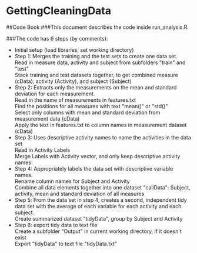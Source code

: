 # GettingCleaningData
##Code Book
###This document describes the code inside run_analysis.R.  

###The code has 6 steps (by comments):

* Initial setup (load libraries, set working directory)
* Step 1: Merges the training and the test sets to create one data set.
<br/> Read in measure data, activity and subject from subfolders "train" and "test"
<br/> Stack training and test datasets together, to get combined measure (cData), activity (Activity), and subject (Subject)
* Step 2: Extracts only the measurements on the mean and standard deviation for each measurement.
<br/> Read in the name of measurements in features.txt
<br/> Find the positions for all measures with text "mean()" or "std()"
<br/> Select only columns with mean and standard deviation from measurement data (cData)
<br/> Apply the text in features.txt to column names in measurement dataset (cData)
* Step 3: Uses descriptive activity names to name the activities in the data set
<br/> Read in Activity Labels
<br/> Merge Labels with Activity vector, and only keep descriptive activity names
* Step 4: Appropriately labels the data set with descriptive variable names.
<br/> Rename column names for Subject and Activity
<br/> Combine all data elements together into one dataset "callData": Subject, activity, mean and standard deviation of all measures
* Step 5: From the data set in step 4, creates a second, independent tidy data set with the average of each variable for each activity and each subject.
<br/> Create summarized dataset "tidyData", group by Subject and Activity
* Step 6: export tidy data to text file
<br/> Create a subfolder "Output" in current working directory, if it doesn't exist
<br/> Export "tidyData" to text file "tidyData.txt"
